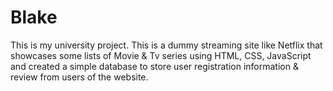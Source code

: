# Blake
This is my university project. This is a dummy streaming site like Netflix that showcases some lists of Movie &amp; Tv series using HTML, CSS, JavaScript and created a simple database to store user registration information &amp; review from users of the website.
